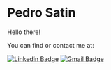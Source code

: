 # Pedro Satin

Hello there! 

You can find or contact me at:

[![Linkedin Badge](https://img.shields.io/badge/Pedro%20Satin-blue?style=flat-square&logo=Linkedin&logoColor=white&link=https://www.linkedin.com/in/pedro-satin-a38a49148/)](https://www.linkedin.com/in/pedro-satin-a38a49148/) 
[![Gmail Badge](https://img.shields.io/badge/-satinp.dev@gmail.com-c14438?style=flat-square&logo=Gmail&logoColor=white&link=mailto:satinp.dev@gmail.com)](mailto:satinp.dev@gmail.com)
